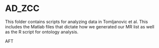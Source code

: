 # AD_ZCC
This folder contains scripts for analyzing data in Tomljanovic et al.
This includes the Matlab files that dictate how we generated our MR list as well as the R script for ontology analysis.

AFT


